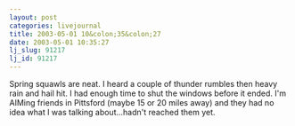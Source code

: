 ```yaml
---
layout: post
categories: livejournal
title: 2003-05-01 10&colon;35&colon;27
date: 2003-05-01 10:35:27
lj_slug: 91217
lj_id: 91217
---
```

Spring squawls are neat. I heard a couple of thunder rumbles then heavy rain and hail hit. I had enough time to shut the windows before it ended. I'm AIMing friends in Pittsford (maybe 15 or 20 miles away) and they had no idea what I was talking about...hadn't reached them yet.
